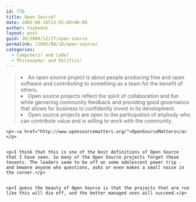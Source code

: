 ```yaml
---
id: 776
title: Open Source?
date: 2005-08-18T13:55:09+00:00
author: tsykoduk
layout: post
guid: 30/2008/12/27/open-source
permalink: /2005/08/18/open-source/
categories:
  - Computers! and Code!
  - Philosophy! and Politics!
---
```

<blockquote><li>An open source project is about people producing free and open software and contributing to something as a team for the benefit of others.</li>
	<li> Open source projects reflect the spirit of collaboration and fun while garnering community feedback and providing good governance that allows for business to confidently invest in its development.</li>
	<li>Open source projects are open to the participation of anybody who can contribute value and is willing to work with the community.</li>
	</blockquote>

	<p>-<a href="http://www.opensourcematters.org/">OpenSourceMatters</a></p>


	<p>I think that this is one of the best definitions of Open Source that I have seen. So many of the Open Source projects forget these tenants. The leaders seem to be off on some adolescent power trip - and beware anyone who questions, asks or even makes a small noise in the corner.</p>


	<p>I guess the beauty of Open Source is that the projects that are run like this will die off, and the better managed ones will succeed.</p>